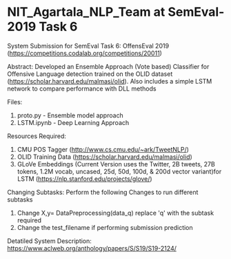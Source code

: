# NIT_Agartala_NLP_Team at SemEval-2019 Task 6 
System Submission for SemEval Task 6: OffensEval 2019 (https://competitions.codalab.org/competitions/20011)

Abstract:
Developed an Ensemble Approach (Vote based) Classifier for Offensive Language detection trained on the OLID dataset (https://scholar.harvard.edu/malmasi/olid). Also includes a simple LSTM network to compare performance with DLL methods

Files:
  1. proto.py - Ensemble model approach
  2. LSTM.ipynb - Deep Learning Approach
  
Resources Required:
  1. CMU POS Tagger (http://www.cs.cmu.edu/~ark/TweetNLP/)
  2. OLID Training Data (https://scholar.harvard.edu/malmasi/olid)
  3. GLoVe Embeddings (Current Version uses the Twitter, 2B tweets, 27B tokens, 1.2M vocab, uncased, 25d, 50d, 100d, & 200d vector variant)for LSTM (https://nlp.stanford.edu/projects/glove/)

Changing Subtasks:
Perform the following Changes to run different subtasks
  1. Change X,y= DataPreprocessing(data_q) replace 'q' with the subtask required
  2. Change the test_filename if performing submission prediction

Detatiled System Description:
https://www.aclweb.org/anthology/papers/S/S19/S19-2124/
